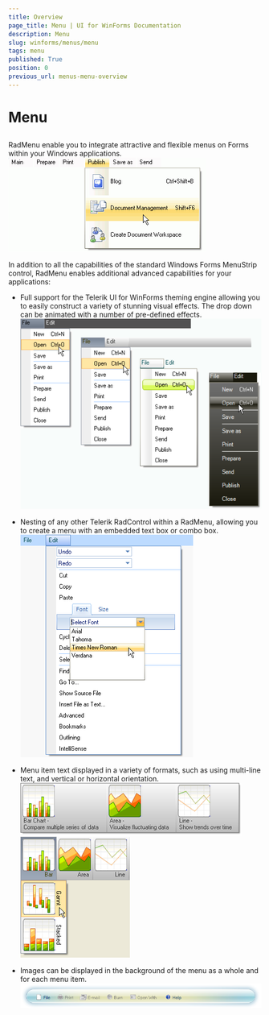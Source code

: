 ```yaml
---
title: Overview
page_title: Menu | UI for WinForms Documentation
description: Menu
slug: winforms/menus/menu
tags: menu
published: True
position: 0
previous_url: menus-menu-overview
---
```


# Menu



## 

RadMenu enable you to integrate attractive and flexible menus on Forms within your Windows applications.![menus-menu-overview 001](images/menus-menu-overview001.png)

In addition to all the capabilities of the standard Windows Forms MenuStrip control, RadMenu enables additional
          advanced capabilities for your applications:
        

* Full support for the Telerik UI for WinForms theming engine allowing you to easily construct
              a variety of stunning visual effects. The drop down can be animated with a number of pre-defined effects.
            ![menus-menu-overview 002](images/menus-menu-overview002.png)

* Nesting of any other Telerik RadControl within a RadMenu, allowing you to create a menu with an embedded text box or combo box.
            ![menus-menu-overview 003](images/menus-menu-overview003.png)

* Menu item text displayed in a variety of formats, such as using multi-line text, and vertical or horizontal orientation.
            ![menus-menu-overview 004](images/menus-menu-overview004.png)![menus-menu-overview 005](images/menus-menu-overview005.png)

* Images can be displayed in the background of the menu as a whole and for each menu item.![menus-menu-overview 006](images/menus-menu-overview006.png)
